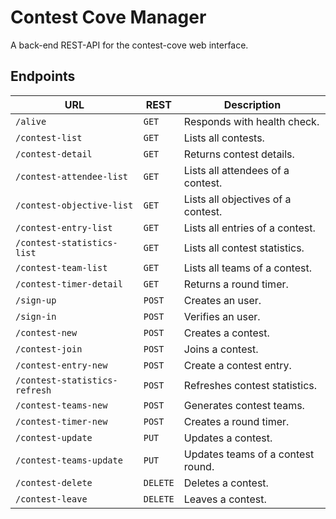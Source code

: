 # Contest Cove Manager

A back-end REST-API for the contest-cove web interface.

## Endpoints

| URL                           | REST     | Description                        |
| ----------------------------- | -------- | ---------------------------------- |
| `/alive`                      | `GET`    | Responds with health check.        |
| `/contest-list`               | `GET`    | Lists all contests.                |
| `/contest-detail`             | `GET`    | Returns contest details.           |
| `/contest-attendee-list`      | `GET`    | Lists all attendees of a contest.  |
| `/contest-objective-list`     | `GET`    | Lists all objectives of a contest. |
| `/contest-entry-list`         | `GET`    | Lists all entries of a contest.    |
| `/contest-statistics-list`    | `GET`    | Lists all contest statistics.      |
| `/contest-team-list`          | `GET`    | Lists all teams of a contest.      |
| `/contest-timer-detail`       | `GET`    | Returns a round timer.             |
| `/sign-up`                    | `POST`   | Creates an user.                   |
| `/sign-in`                    | `POST`   | Verifies an user.                  |
| `/contest-new`                | `POST`   | Creates a contest.                 |
| `/contest-join`               | `POST`   | Joins a contest.                   |
| `/contest-entry-new`          | `POST`   | Create a contest entry.            |
| `/contest-statistics-refresh` | `POST`   | Refreshes contest statistics.      |
| `/contest-teams-new`          | `POST`   | Generates contest teams.           |
| `/contest-timer-new`          | `POST`   | Creates a round timer.             |
| `/contest-update`             | `PUT`    | Updates a contest.                 |
| `/contest-teams-update`       | `PUT`    | Updates teams of a contest round.  |
| `/contest-delete`             | `DELETE` | Deletes a contest.                 |
| `/contest-leave`              | `DELETE` | Leaves a contest.                  |